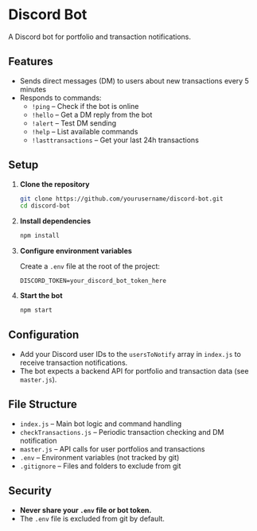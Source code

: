 # Discord Bot

A Discord bot for portfolio and transaction notifications.

## Features

- Sends direct messages (DM) to users about new transactions every 5 minutes
- Responds to commands:
  - `!ping` – Check if the bot is online
  - `!hello` – Get a DM reply from the bot
  - `!alert` – Test DM sending
  - `!help` – List available commands
  - `!lasttransactions` – Get your last 24h transactions

## Setup

1. **Clone the repository**
   ```sh
   git clone https://github.com/yourusername/discord-bot.git
   cd discord-bot
   ```

2. **Install dependencies**
   ```sh
   npm install
   ```

3. **Configure environment variables**

   Create a `.env` file at the root of the project:
   ```
   DISCORD_TOKEN=your_discord_bot_token_here
   ```

4. **Start the bot**
   ```sh
   npm start
   ```

## Configuration

- Add your Discord user IDs to the `usersToNotify` array in `index.js` to receive transaction notifications.
- The bot expects a backend API for portfolio and transaction data (see `master.js`).

## File Structure

- `index.js` – Main bot logic and command handling
- `checkTransactions.js` – Periodic transaction checking and DM notification
- `master.js` – API calls for user portfolios and transactions
- `.env` – Environment variables (not tracked by git)
- `.gitignore` – Files and folders to exclude from git

## Security

- **Never share your `.env` file or bot token.**
- The `.env` file is excluded from git by default.